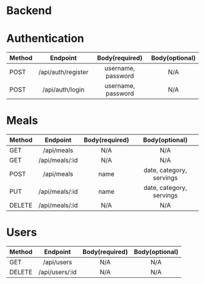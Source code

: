 # Backend

# Authentication

| Method |      Endpoint      |   Body(required)   | Body(optional) |
| :----- | :----------------: | :----------------: | :------------: |
| POST   | /api/auth/register | username, password |      N/A       |
| POST   |  /api/auth/login   | username, password |      N/A       |

# Meals

| Method |    Endpoint    | Body(required) |      Body(optional)      |
| :----- | :------------: | :------------: | :----------------------: |
| GET    |   /api/meals   |      N/A       |           N/A            |
| GET    | /api/meals/:id |      N/A       |           N/A            |
| POST   |   /api/meals   |      name      | date, category, servings |
| PUT    | /api/meals/:id |      name      | date, category, servings |
| DELETE | /api/meals/:id |      N/A       |           N/A            |

# Users

| Method |    Endpoint    | Body(required) | Body(optional) |
| :----- | :------------: | :------------: | :------------: |
| GET    |   /api/users   |      N/A       |      N/A       |
| DELETE | /api/users/:id |      N/A       |      N/A       |
